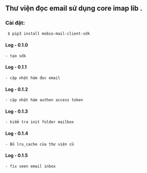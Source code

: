 ##  Thư viện đọc email sử dụng core imap lib .


### Cài đặt:
```bash
 $ pip3 install mobio-mail-client-sdk
 ```


#### Log - 0.1.0
    - tạo sdk 

#### Log - 0.1.1
    - cập nhật hàm đọc email 

#### Log - 0.1.2
    - cập nhật hàm authen access token 

#### Log - 0.1.3
    - kiểm tra init folder mailbox  

#### Log - 0.1.4
    - Bỏ lru_cache của thư viện cũ  

#### Log - 0.1.5
    - fix seen email inbox 
    